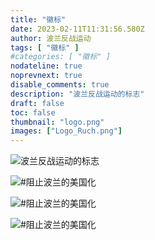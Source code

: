 ```yaml
---
title: "徽标"
date: 2023-02-11T11:31:56.580Z
author: 波兰反战运动
tags: [ "徽标" ]
#categories: [ "徽标" ]
nodateline: true
noprevnext: true
disable_comments: true
description: "波兰反战运动的标志"
draft: false
toc: false
thumbnail: "logo.png"
images: ["Logo_Ruch.png"]
---
```


![波兰反战运动的标志](/logPRA.png)

![#阻止波兰的美国化](/Logo1-450x450.png)

![#阻止波兰的美国化](/Logo4-450x450.png)

![#阻止波兰的美国化](/Logo_Ruch-768x768.png)
